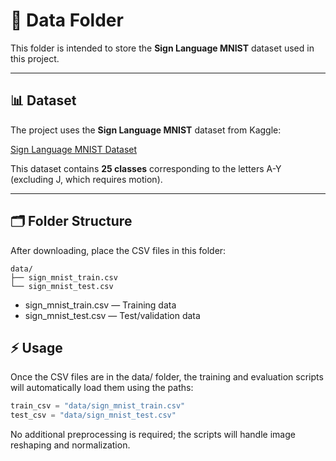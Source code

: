 # 📂 Data Folder

This folder is intended to store the **Sign Language MNIST** dataset used in this project.  

---

## 📊 Dataset

The project uses the **Sign Language MNIST** dataset from Kaggle:  

[Sign Language MNIST Dataset](https://www.kaggle.com/datasets/datamunge/sign-language-mnist)  

This dataset contains **25 classes** corresponding to the letters A-Y (excluding J, which requires motion).

---

## 🗂️ Folder Structure

After downloading, place the CSV files in this folder:

```text
data/
├── sign_mnist_train.csv
└── sign_mnist_test.csv
```

* sign_mnist_train.csv — Training data
* sign_mnist_test.csv — Test/validation data

## ⚡ Usage

Once the CSV files are in the data/ folder, the training and evaluation scripts will automatically load them using the paths:

```python
train_csv = "data/sign_mnist_train.csv"
test_csv = "data/sign_mnist_test.csv"
```

No additional preprocessing is required; the scripts will handle image reshaping and normalization.
